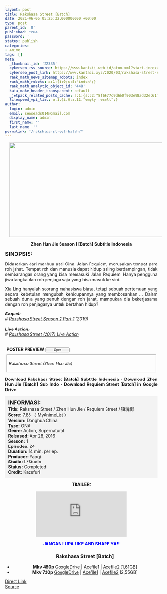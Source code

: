 ```yaml
---
layout: post
title: Rakshasa Street [Batch]
date: 2021-06-05 05:25:32.000000000 +00:00
type: post
parent_id: '0'
published: true
password: ''
status: publish
categories:
- Anime
tags: []
meta:
  _thumbnail_id: '22335'
  cyberseo_rss_source: https://www.kantaii.web.id/atom.xml?start-index=1&max-results=150
  cyberseo_post_link: https://www.kantaii.xyz/2020/03/rakshasa-street-s1-batch.html
  rank_math_news_sitemap_robots: index
  rank_math_robots: a:1:{i:0;s:5:"index";}
  rank_math_analytic_object_id: '448'
  kata_make_header_transparent: default
  _jetpack_related_posts_cache: a:1:{s:32:"8f6677c9d6b0f903e98ad32ec61f8deb";a:2:{s:7:"expires";i:1654709655;s:7:"payload";a:0:{}}}
  litespeed_vpi_list: a:1:{i:0;s:12:"empty result";}
author:
  login: admin
  email: senseads014@gmail.com
  display_name: admin
  first_name: ''
  last_name: ''
permalink: "/rakshasa-street-batch/"
---
```

<div class="separator" style="clear: both; text-align: center;"><a href="https://1.bp.blogspot.com/-xbZTjT9uNRw/X7hBcSEBpmI/AAAAAAAADWs/GAw1qPOk1Fc3uid4iPLbc5kSCnM-fKT4ACLcBGAsYHQ/s1280/Rakshasa%2BStreet%2Bcc.jpg" style="margin-left: 1em; margin-right: 1em;"><img border="0" data-original-height="622" data-original-width="1280" height="312" src="{{ site.baseurl }}/assets/2021/06/Rakshasa%2BStreet%2Bcc.jpg" width="640" /></a></div>
<p>
<div style="text-align: center;"><b>Zhen Hun Jie Season 1 [Batch] Subtitle Indonesia</b></p>
</div>
<p><b><span style="font-size: large;">SINOPSIS:</span></b>
<div style="text-align: justify;">Didasarkan dari manhua asal Cina. Jalan Requiem, merupakan tempat para roh jahat. Tempat roh dan manusia dapat hidup saling berdampingan, tidak sembarangan orang yang bisa memasuki Jalan Requiem. Hanya pengguna jiwa langka dan roh penjaga saja yang bisa masuk ke sini.</p>
<p>Xia Ling hanyalah seorang mahasiswa biasa, tetapi sebuah pertemuan yang secara kebetulan mengubah kehidupannya yang membosankan … Dalam sebuah dunia yang penuh dengan roh jahat, mampukan dia bekerjasama dengan roh penjaganya untuk bertahan hidup?</p>
<p><b><i>Sequel:</i></b><br /><i># <a href="http://www.kantaii.web.id/2020/01/rakshasa-street-2.html" target="_blank" rel="noopener">Rakshasa Street Season 2 Part 1</a> (2019)</i><br /><i><br /></i><b><i>Live Action:</i></b><br /><i># <a href="http://www.kantaii.web.id/2020/03/rakshasa-street-2017-live-action.html" target="_blank" rel="noopener">Rakshasa Street (2017) Live Action</a></i></p>
<p><a name="more"></a>
<div>
<div style="margin: 5px;">
<div class="smallfont" style="margin-bottom: 2px;"><span style="font-weight: bold;"><br />POSTER PREVIEW</span><input onclick="if (this.parentNode.parentNode.getElementsByTagName('div')[1].getElementsByTagName('div')[0].style.display != '') { this.parentNode.parentNode.getElementsByTagName('div')[1].getElementsByTagName('div')[0].style.display = ''; this.innerText = ''; this.value = ' Close..'; } else { this.parentNode.parentNode.getElementsByTagName('div')[1].getElementsByTagName('div')[0].style.display = 'none'; this.innerText = ''; this.value = ' Clik Here'; }" style="font-size: 10px; margin: 5px; padding: 0px; width: 80px;" type="button" value="Open" /></div>
<div class="alt2" style="border: 1px inset; margin: 0px; padding: 6px;">
<div style="display: none;">
<div class="separator" style="clear: both; text-align: center;"><a href="https://1.bp.blogspot.com/-9-Uj44tV6aM/Xg5kngBC0NI/AAAAAAAABgM/EqDBzeIoX1EU0BjNbHenrsTbYkZwFZhfQCLcBGAsYHQ/s1600/Rakshasa%2BStreet%2Bb.jpg" style="margin-left: 1em; margin-right: 1em;"><img border="0" data-original-height="600" data-original-width="431" height="640" src="{{ site.baseurl }}/assets/2021/06/Rakshasa%2BStreet%2Bb.jpg" width="458" /></a></div>
<p>
<div class="separator" style="clear: both; text-align: center;"><a href="https://1.bp.blogspot.com/-Ve9L78gpdu8/Xg5kpVKBSpI/AAAAAAAABgc/CMUb_LroUZkb-MjsMusKCPo9QpN2FBqbQCLcBGAsYHQ/s1600/Rakshasa%2BStreet%2Bd.png" style="margin-left: 1em; margin-right: 1em;"><img border="0" data-original-height="800" data-original-width="1280" height="400" src="{{ site.baseurl }}/assets/2021/06/Rakshasa%2BStreet%2Bd.png" width="640" /></a></div>
<p> 
<div class="separator" style="clear: both; text-align: center;"><a href="https://1.bp.blogspot.com/-qUZP5a9tfg0/Xg5knuNX9OI/AAAAAAAABgU/e7KCTi9erhUq2V5NTAvjE9jfpfVELMScACLcBGAsYHQ/s1600/Rakshasa%2BStreet%2B-%2BKANtaii.jpg" style="margin-left: 1em; margin-right: 1em;"><img border="0" data-original-height="676" data-original-width="960" height="450" src="{{ site.baseurl }}/assets/2021/06/Rakshasa%2BStreet%2B-%2BKANtaii.jpg" width="640" /></a></div>
<p>
<div class="separator" style="clear: both; text-align: center;"><a href="https://1.bp.blogspot.com/-DzCHW953FZw/X7hBcYs5tOI/AAAAAAAADW0/rsrfSRJ4TL4RPdZDWIVVxqnmJcX9y96OQCLcBGAsYHQ/s1200/Rakshasa%2BStreet%2Bi.jpg" style="margin-left: 1em; margin-right: 1em;"><img border="0" data-original-height="1200" data-original-width="675" height="640" src="{{ site.baseurl }}/assets/2021/06/Rakshasa%2BStreet%2Bi.jpg" width="360" /></a></div>
<p>
<div class="separator" style="clear: both; text-align: center;"><a href="https://1.bp.blogspot.com/--e8acE0Qc6Y/X7hBcSSUm9I/AAAAAAAADWw/OPQM0KfXP4QXnpimfhmPspYBTUAe9HbuwCLcBGAsYHQ/s1068/Rakshasa%2BStreet%2Bh.jpg" style="margin-left: 1em; margin-right: 1em;"><img border="0" data-original-height="1068" data-original-width="630" height="640" src="{{ site.baseurl }}/assets/2021/06/Rakshasa%2BStreet%2Bh.jpg" width="378" /></a></div>
<p>
<div class="separator" style="clear: both; text-align: center;"><a href="https://1.bp.blogspot.com/-xbZTjT9uNRw/X7hBcSEBpmI/AAAAAAAADWs/GAw1qPOk1Fc3uid4iPLbc5kSCnM-fKT4ACLcBGAsYHQ/s1280/Rakshasa%2BStreet%2Bcc.jpg" style="margin-left: 1em; margin-right: 1em;"><img border="0" data-original-height="622" data-original-width="1280" height="312" src="{{ site.baseurl }}/assets/2021/06/Rakshasa%2BStreet%2Bcc.jpg" width="640" /></a></div>
<p>
<div class="separator" style="clear: both; text-align: center;"><a href="https://1.bp.blogspot.com/-06ZQqp57J2U/X7g9bvsjgvI/AAAAAAAADWU/ypM78b7rn3kAmXUyeQkrm3cSQqVTYIhggCLcBGAsYHQ/s999/Rakshasa%2BStreet%2Bg.jpg" style="margin-left: 1em; margin-right: 1em;"><img border="0" data-original-height="638" data-original-width="999" height="408" src="{{ site.baseurl }}/assets/2021/06/Rakshasa%2BStreet%2Bg.jpg" width="640" /></a></div>
<p>
<div class="separator" style="clear: both; text-align: center;"><a href="https://1.bp.blogspot.com/-hwOxLqARJpg/X7g9bt3707I/AAAAAAAADWM/Tmfc8gy8GMQkRdkU5WIcdc91fwOkrX4ywCLcBGAsYHQ/s1280/Rakshasa%2BStreet%2Bf.jpg" style="margin-left: 1em; margin-right: 1em;"><img border="0" data-original-height="720" data-original-width="1280" height="360" src="{{ site.baseurl }}/assets/2021/06/Rakshasa%2BStreet%2Bf.jpg" width="640" /></a></div>
<p>
<div class="separator" style="clear: both; text-align: center;"><a href="https://1.bp.blogspot.com/-6Vq5wGaw3rw/X7g9bkNGQTI/AAAAAAAADWQ/XTuZI0uxkoES1GIGzSFZ7dolT_jxg0czwCLcBGAsYHQ/s1280/Rakshasa%2BStreet%2Be.jpg" style="margin-left: 1em; margin-right: 1em;"><img border="0" data-original-height="720" data-original-width="1280" height="360" src="{{ site.baseurl }}/assets/2021/06/Rakshasa%2BStreet%2Be.jpg" width="640" /></a></div>
<p> 
<div class="separator" style="clear: both; text-align: center;"><a href="https://1.bp.blogspot.com/-SPnLveNOOT4/Xg5ko6H994I/AAAAAAAABgY/EExFyYcciuom4oRu2XzOWHmFhIqWWHjXgCLcBGAsYHQ/s1600/Rakshasa%2BStreet%2Blogo.jpg" style="margin-left: 1em; margin-right: 1em;"><img border="0" data-original-height="600" data-original-width="900" height="426" src="{{ site.baseurl }}/assets/2021/06/Rakshasa%2BStreet%2Blogo.jpg" width="640" /></a></div>
</p></div>
<p><em>Rakshasa Street (Zhen Hun Jie)</em></div>
</div>
</div>
<p><b>Download Rakshasa Street [Batch] Subtitle Indonesia - Download Zhen Hun Jie [Batch] Sub Indo - Download Requiem Street [Batch] in Google Drive</b></div>
<p>
<div style="background-color: #f3f3f3; padding: 10px; text-align: left;"><b><span style="font-size: large;">INFORMASI:</span></b><br /><b>Title:</b> Rakshasa Street / Zhen Hun Jie / Requiem Street / 镇魂街<br /><b>Score:</b> 7.88 〈 <a href="https://myanimelist.net/anime/33350/Zhen_Hun_Jie?q=zhen%20hun%20jie" target="_blank" rel="noopener">MyAnimeList</a> 〉<br /><b>Version:</b> Donghua China<br /><b>Type:</b> ONA<br /><b>Genre:</b> Action, Supernatural<br /><b>Released:</b> Apr 28, 2016<br /><b>Season:</b> 1<br /><b>Episodes:</b> 24<br /><b>Duration:</b> 14 min. per ep.<br /><b>Producer:</b> Yaoqi<br /><b>Studio:</b> L²Studio<br /><b>Status:</b> Completed<br /><b>Credit:</b> Kazefuri</div>
<p>
<div style="text-align: center;"><b>TRAILER:</b></div>
<p>
<div style="text-align: center;">
<div class="videoyoutube">
<div class="video-responsive"><iframe allowfullscreen="1" class="embedded-video-large" frameborder="0" src="https://www.youtube.com/embed/lY395UK09I4?rel=0"></iframe></div>
</div>
<p>
<div style="text-align: center;"><b><span style="color: blue;">JANGAN LUPA LIKE AND SHARE YA!!</span></b></div>
<div class="dl">
<ul />
<h3 style="text-align: center;">Rakshasa Street [Batch]</h3>
<li style="text-align: center;"><b>Mkv 480p </b><a href="https://semawur.com/5PDV" target="_blank" rel="noopener">GoogleDrive</a> | <a href="https://apk.miuiku.com/xC0mjG" target="_blank" rel="noopener">Acefile1</a> | <a href="https://semawur.com/MALCxpkSwi" target="_blank" rel="noopener">Acefile2</a> [1,61GB]</li>
<li style="text-align: center;"><b>Mkv 720p </b><a href="https://semawur.com/iCzlcfv" target="_blank" rel="noopener">GoogleDrive</a> | <a href="https://apk.miuiku.com/bSvaVw5" target="_blank" rel="noopener">Acefile1</a> | <a href="https://semawur.com/lC7feoeHi" target="_blank" rel="noopener">Acefile2</a> [2,55GB]</li>
</div>
</div>
<link rel="stylesheet" href="https://cdnjs.cloudflare.com/ajax/libs/font-awesome/4.7.0/css/font-awesome.min.css" />
<div class="divbtn"> <a href="https://handymansurrender.com/fihup8buzv?key=94550f7ce39444073321dde3b8782f97" class="btn"><i class="fa fa-download"></i> Direct Link</a> <br /><a href="https://www.kantaii.xyz/2020/03/rakshasa-street-s1-batch.html">Source</a> </div>
